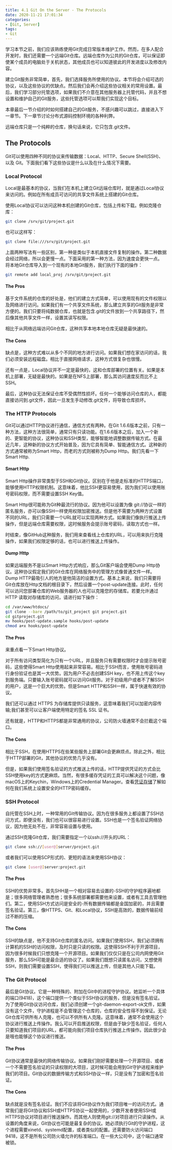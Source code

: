 ```yaml
---
title: 4.1 Git On the Server - The Protocols
date: 2020-11-21 17:01:34
categories:
- [Git, Server]
tags:
- Git
---
```

学习本节之前，我们应该熟练使用Git完成日常版本维护工作。然而，在多人配合开发时，我们还需要一个远端Git仓库。远端仓库作为公共的Git仓库，可以保证即使某个成员的电脑处于关机状态，其他成员也可以知道彼此的开发进度以及修改内容。

建立Git服务非常简单，首先，我们选择服务所使用的协议。本节将会介绍可选的协议，以及这些协议的优缺点。然后我们会再介绍这些协议相关的常用设置。最后，我们学习部分托管选项，如果我们不介意在其他服务器上托管代码，并且不想设置和维护自己的Git服务，这些托管选项可以帮我们实现这个目标。

本章最后一节介绍的时如何搭建自己的Git服务，不感兴趣可以跳过，直接进入下一章节。下一章节讨论分布式源码控制环境的各种利弊。

远端仓库只是一个纯粹的仓库，换句话来说，它只包含.git文件。

## The Protocols

Git可以使用四种不同的协议来传输数据：Local、HTTP、Secure Shell(SSH)、 以及 Git。下面我们看下这些协议是什么以及在什么情况下需要。

### Local Protocol

Local是最基本的协议，当我们在本机上建立Git远端仓库时，就是通过Local协议来访问的。例如在所有成员可访问的共享文件系统上搭建的Git仓库。

使用Local协议可以访问这种本机创建的Git仓库，包括上传和下载。例如克隆仓库：
``` bash
git clone /srv/git/project.git
```
也可以这样写：
``` bash
git clone file:///srv/git/project.git
```

上面两种写法有一些区别，第一种是类似于本机直接文件复制的操作。第二种数据会经过网络，所以会更慢一点。下面采用的第一种方法，因为速度会更快一点。
将本地Git仓库导入到一个现有的本地Git服务，我们执行下面的操作：
``` bash
git remote add local_proj /srv/git/project.git
```

#### The Pros

基于文件系统的仓库的好处是，他们的建立方式简单，可以使用现有的文件权限以及网络进行访问。如果我们有一个共享文件系统，那么建立共享的Git服务是非常方便的。我们只要将纯数据仓库，也就是包含.git的文件放到一个共享路径下，然后像其他共享文件一样，设置其读写权限。

相比于从网络远端访问Git仓库，这种共享本地本地仓库无疑是最快速的。

#### The Cons

缺点是，这种方式难以从多个不同的地方进行访问。如果我们想在家访问的话，我们必须安装远程磁盘。相比于直接网络请求，这种方式很复杂也很慢。

还有一点是，Local协议并不一定是最快的，这和仓库部署的位置有关。如果是本机上部署，无疑是最快的。如果是在NFS上部署，那么其访问速度反而比不上SSH。

最后，这种协议无法保证仓库不受偶然性损坏。任何一个能够访问仓库的人，都能直接访问到.git文件，因此一旦发生手动修改.git文件，将导致仓库损坏。

### The HTTP Protocols
 
Git可以通过HTTP协议进行通信，通信方式有两种。在Git 1.6.6版本之前，只有一种方法，这种方法很简单，通常只有只读功能。在1.6.6版本之后，加入一个新的、更智能的协议，这种协议和SSH类型，能够智能地调整数据传输方式。在最近几年，这种新的协议方式开始普及，因为它具有简单、智能通信方式。这种新的方式通常被称为Smart Http，而老的方式则被称为Dump Http。我们先看一下Smart Http.

#### Smart Http

Smart Http操作非常类型于SSH和Git协议。区别在于他是走标准的HTTPS端口，能够使用HTTP权限机制。这意味着，他比SSH更容易使用，因为我们可以使用账号密码权限，而不需要设置SSH Key值。

Smart Http很可能称为Git种最流行的协议。因为他可以设置为像 git://协议一样的匿名服务，亦可以像SSH一样使用权限加密推送。但是他不需要为两种方式设置不同的URL，我们只需要一个URL就可以实现两种方式。如果我们像执行推送上传操作，但是远端仓库需要权限，这时候服务会提示账号密码，读取方式也一样。

时结束，像GitHub这种服务，我们用来查看线上仓库的URL，可以用来执行克隆操作，如果我们权限足够的话，也可以进行推送上传操作。

#### Dump Http

如果远端服务不是以Smart Http方式响应，那么Git客户端会使用Dump Http协议。这种协议假定我们的Git仓库在网络服务中的管理方式像普通文件一样。Dump HTTP最吸引人的地方是他简洁的设置方式。基本上来说，我们只需要将Git仓库放在Http文档的根目录下，然后设置一个post-update连接。此时，任何可以访问您部署仓库的Web服务器的人也可以克隆您的存储库。若要允许通过 HTTP 读取对存储库的访问，请进行如下操作：
``` bash
cd /var/www/htdocs/
git clone --bare /path/to/git_project git project.git
cd gitproject.git
mv hooks/post-update.sample hooks/post-update
chmod a+x hooks/post-update
```

#### The Pros

来重点看一下Smart Http协议。

对于所有访问类型简化为只有一个URL，并且服务只有需要权限时才会提示账号密码，这些使得Smart Http使用起来非常容易。相比于SSH而言，使用账号密码进行身份验证也是其一大优势。因为用户不必去创建SSH key，也不用上传这个key到服务端。只要输入账号密码就可以访问Git服务。对于初级用户或者不了解SSH的用户，这是一个巨大的优势。但是Smart HTTP和SSH一样，属于快速有效的协议。

我们还可以通过 HTTPS 为存储库提供只读服务，这意味着我们可以加密内容传输;我们甚至可以让客户端使用特定的签名 SSL 证书。

还有就是，HTTP和HTTPS都是非常通用的协议，公司防火墙通常不会拦截这个端口。

#### The Cons

相比于SSH，在使用HTTPS在些某些服务上部署Git会更麻烦点。除此之外，相比于HTTP部署的Git，其他协议的优势几乎没有。

但是，如果我们使用签名验证的方式推送上传的话，HTTP提供凭证的方式会比SSH使用key的方式更麻烦。当然，有很多缓存凭证的工具可以解决这个问题，像macOS上的Keychin，Windows上的Credential Manager。查看[凭证存储](https://git-scm.com/book/en/v2/ch00/_credential_caching)了解如何在我们系统上设置安全的HTTP密码缓存。

### SSH Protocol

自托管在SSH上时，一种常用的Git传输协议。因为在很多服务上都设置了SSH访问方式，即便没有，我们也可以很容易进行设置。SSH也是一个签名验证网络协议，因为他无处不在，非常容易设置与使用。

通过SSH克隆Git仓库，我们需要指定一个以ssh://开头的URL：
``` bash
git clone ssh://[user@]server/project.git
```

或者我们可以使用SCP形式的、更短的语法来使用SSH协议：
``` bash
git clone [user@]server:project.git
```

#### The Pros

SSH的优势非常多。首先SHH是一个相对容易去设置的-SSH的守护程序遍地都是；很多网络管理者熟悉他；很多系统部署都需要他来设置，或者有工具去管理他们。第二，使用SSH方式访问是安全的-所有数据传输都是金国加密的，并且需要签名验证。第三，像HTTPS、Git、和Local协议，SSH是高效的，数据传输前经过不断的压缩。

#### The Cons

SSH的缺点是，他不支持Git仓库的匿名访问。如果我们使用SSH，我们必须拥有计算机的SSH的访问权限，及时只是只读的权限。这使得SSH不利于开源项目，因为很多时候我们只想克隆一个开源项目。如果我们仅仅只是在公司内网使用Git服务，那么SSH可能是最合适的协议了。如果我们既想只读匿名访问，又想使用SSH，则我们需要设置SSH，使得我们可以推送上传，但是其他人只能下载。

### The Git Protocol

最后是Git协议。它是一种特殊的、附加在Git中的进程守护协议。她监听一个具体的端口(9418)，这个端口提供一个类似于SSH协议的服务，但是没有签名验证。为了使用Git协议访问仓库，我们必须创建一个git-daemon-export-ok文件，如果没有这个文件，守护进程是不会管理这个仓库的，仓库的安全性得不到保证。无论Git仓库可供所有人克隆，也可以不供所有人克隆。这意味着，通常不会使用这个协议进行推送上传操作。我么可以开启推送权限，但是由于缺少签名验证，任何人只要知道我们项目的URL，都可能向我们项目仓库执行推送上传操作。因此很少会是哦也能够这个协议进行推送。

#### The Pros

Git协议通常是最快的网络传输协议。如果我们刚好需要处理一个开源项目、或者一个不需要签名验证的只读权限的大项目，这时候可能会用到Git守护进程来维护我们的项目。Git协议的数据传输方式和SSH协议一样，只是没有了加密和签名验证。

#### The Cons

缺点就是没有签名验证。我们不应该将Git协议作为我们项目唯一的访问方式。通常我们是将Git协议和SSH或HTTPS协议一起使用的，少数开发者使用SSH或HTTPS协议对项目进行推送操作。而其他人则使用git://对项目进行只读操作。从设置的角度来说，Git协议也可能是最复杂的协议。她必须执行Git的守护进程，这个进程需要xinetd、systemd配置，或者类似的配置。还需要防火访问端口9418，这不是所有公司防火墙允许的标准端口。在一些大公司中，这个端口通常被锁。